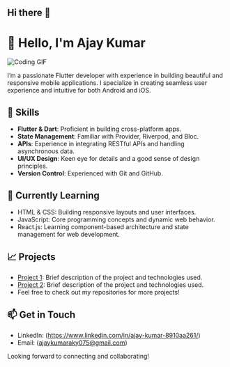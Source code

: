 ## Hi there 👋

# 👋 Hello, I'm Ajay Kumar

![Coding GIF](https://i.giphy.com/media/v1.Y2lkPTc5MGI3NjExZWsycm96cHhkYjk0bjB0bGIzeXgzMGhyd2prNW9zODFrbDAyOWN1eSZlcD12MV9pbnRlcm5hbF9naWZfYnlfaWQmY3Q9Zw/i1JHRZSXO9LZZDHqii/giphy.gif)


I’m a passionate Flutter developer with experience in building beautiful and responsive mobile applications. I specialize in creating seamless user experience and intuitive for both Android and iOS.

## 🚀 Skills
- **Flutter & Dart**: Proficient in building cross-platform apps.
- **State Management**: Familiar with Provider, Riverpod, and Bloc.
- **APIs**: Experience in integrating RESTful APIs and handling asynchronous data.
- **UI/UX Design**: Keen eye for details and a good sense of design principles.
- **Version Control**: Experienced with Git and GitHub.

## 🌱 Currently Learning  
- HTML & CSS: Building responsive layouts and user interfaces.  
- JavaScript: Core programming concepts and dynamic web behavior.  
- React.js: Learning component-based architecture and state management for web development. 

## 📈 Projects
- [Project 1](https://github.com/Ajaykumaryadav-Aj/whatsapp_clone): Brief description of the project and technologies used.
- [Project 2](https://github.com/Ajaykumaryadav-Aj/flutter_weather_app): Brief description of the project and technologies used.
- Feel free to check out my repositories for more projects!

## 📫 Get in Touch
- LinkedIn: (https://www.linkedin.com/in/ajay-kumar-8910aa261/)
- Email: (ajaykumaraky075@gmail.com)

Looking forward to connecting and collaborating!

<!--
**Ajaykumaryadav-Aj/Ajaykumaryadav-Aj** is a ✨ _special_ ✨ repository because its `README.md` (this file) appears on your GitHub profile.

Here are some ideas to get you started:

- 🔭 I’m currently working on ...
- 🌱 I’m currently learning ...
- 👯 I’m looking to collaborate on ...
- 🤔 I’m looking for help with ...
- 💬 Ask me about ...
- 📫 How to reach me: ...
- 😄 Pronouns: ...
- ⚡ Fun fact: ...
-->

